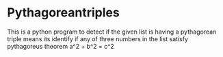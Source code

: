 # Pythagoreantriples
This is a python program to detect if the given list is having a pythagorean triple means its identify if any of three numbers in the list satisfy pythagoreus theorem a^2 + b^2 = c^2
